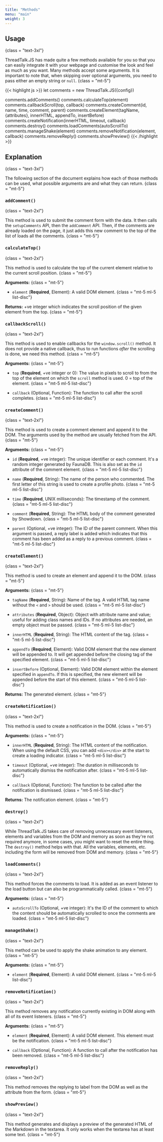 ```yaml
---
title: "Methods"
menu: "main"
weight: 3
---
```


## Usage
{class = "text-3xl"}

ThreadTalk.JS has made quite a few methods available for you so that you can easily integrate it with your webpage and customise the look and feel as much as you want. Many methods accept some arguments. It is important to note that, when skipping over optional arguments, you need to pass either an empty string or `null`.
{class = "mt-5"}

{{< highlight js >}}
let comments = new ThreadTalk.JS({config})

comments.addComments()
comments.calculateTop(element)
comments.callbackScroll(top, callback)
comments.createComment(id, name, time, comment, parent)
comments.createElement(tagName, {attributes}, innerHTML, appendTo, insertBefore)
comments.createNotification(innerHTML, timeout, callback)
comments.destroy()
comments.loadComments(autoScrollTo)
comments.manageShake(element)
comments.removeNotification(element, callback)
comments.removeReply()
comments.showPreview()
{{< /highlight >}}

## Explanation
{class = "text-3xl"}

The following section of the document explains how each of those methods can be used, what possible arguments are and what they can return.
{class = "mt-5"}

### `addComment()`
{class = "text-2xl"}

This method is used to submit the comment form with the data. It then calls the `setupComments` API, then the `addComment` API. Then, if the comments are already loaded on the page, it just adds this new comment to the top of the list of loads all the comments.
{class = "mt-5"}

### `calculateTop()`
{class = "text-2xl"}

This method is used to calculate the top of the current element relative to the current scroll position.
{class = "mt-5"}

**Arguments:**
{class = "mt-5"}

* `element` (**Required**, Element): A valid DOM element.
{class = "mt-5 ml-5 list-disc"}

**Returns:** +ve integer which indicates the scroll position of the given element from the top.
{class = "mt-5"}

### `callbackScroll()`
{class = "text-2xl"}

This method is used to enable callbacks for the `window.scroll()` method. It does not provide a native callback, thus to run functions _after_ the scrolling is done, we need this method.
{class = "mt-5"}

**Arguments:**
{class = "mt-5"}

* `top` (**Required**, +ve integer or 0): The value in pixels to scroll to from the top of the element on which the `scroll` method is used. 0 = top of the element.
{class = "mt-5 ml-5 list-disc"}
 
* `callback` (Optional, Function): The function to call after the scroll completes.
{class = "mt-5 ml-5 list-disc"}

### `createComment()`
{class = "text-2xl"}

This method is used to create a comment element and append it to the DOM. The arguments used by the method are usually fetched from the API.
{class = "mt-5"}

**Arguments:**
{class = "mt-5"}

* `id` (**Required**, +ve integer): The unique identifier or each comment. It's a random integer generated by FaunaDB. This is also set as the `id` attribute of the comment element.
{class = "mt-5 ml-5 list-disc"}

* `name` (**Required**, String): The name of the person who commented. The first letter of this string is used to create a profile photo.
{class = "mt-5 ml-5 list-disc"}

* `time` (**Required**, UNIX milliseconds): The timestamp of the comment.
{class = "mt-5 ml-5 list-disc"}
 
* `comment` (**Required**, String): The HTML body of the comment generated by Showdown.
{class = "mt-5 ml-5 list-disc"}
 
* `parent` (Optional, +ve integer): The ID of the parent comment. When this argument is passed, a reply label is added which indicates that this comment has been added as a reply to a previous comment.
{class = "mt-5 ml-5 list-disc"}
 
### `createElement()`
{class = "text-2xl"}

This method is used to create an element and append it to the DOM.
{class = "mt-5"}

**Arguments:**
{class = "mt-5"}

* `tagName` (**Required**, String): Name of the tag. A valid HTML tag name without the `<` and `>` should be used.
{class = "mt-5 ml-5 list-disc"}

* `attributes` (**Required**, Object): Object with attribute name and value; useful for adding class names and IDs. If no attributes are needed, an empty object must be passed.
{class = "mt-5 ml-5 list-disc"}

* `innerHTML` (**Required**, String): The HTML content of the tag.
{class = "mt-5 ml-5 list-disc"}

* `appendTo` (**Required**, Element): Valid DOM element that the new element will be appended to. It will get appended before the closing tag of the specified element.
{class = "mt-5 ml-5 list-disc"}

* `insertBefore` (Optional, Element): Valid DOM element within the element specified in `appendTo`. If this is specified, the new element will be appended before the start of this element.
{class = "mt-5 ml-5 list-disc"}

**Returns:** The generated element.
{class = "mt-5"}

### `createNotification()`
{class = "text-2xl"}

This method is used to create a notification in the DOM.
{class = "mt-5"}

**Arguments:**
{class = "mt-5"}

* `innerHTML` (**Required**, String): The HTML content of the notification. When using the default CSS, you can add `<div></div>` at the start to create a loading indicator.
{class = "mt-5 ml-5 list-disc"}

* `timeout` (Optional, +ve integer): The duration in milliseconds to automatically dismiss the notification after.
{class = "mt-5 ml-5 list-disc"}

* `callback` (Optional, Function): The function to be called after the notification is dismissed.
{class = "mt-5 ml-5 list-disc"}

**Returns:** The notification element.
{class = "mt-5"}

### `destroy()`
{class = "text-2xl"}

While ThreadTalk.JS takes care of removing unnecessary event listeners, elements and variables from the DOM and memory as soon as they're not required anymore, in some cases, you might want to reset the entire thing. The `destroy()` method helps with that. All the variables, elements, etc. including the form will be removed from DOM and memory.
{class = "mt-5"}

### `loadComments()`
{class = "text-2xl"}

This method forces the comments to load. It is added as an event listener to the load button but can also be programmatically called.
{class = "mt-5"}

**Arguments:**
{class = "mt-5"}

* `autoScrollTo` (Optional, +ve integer): It's the ID of the comment to which the content should be automatically scrolled to once the comments are loaded.
{class = "mt-5 ml-5 list-disc"}
 
### `manageShake()`
{class = "text-2xl"}

This method can be used to apply the shake animation to any element.
{class = "mt-5"}

**Arguments:**
{class = "mt-5"}

* `element` (**Required**, Element): A valid DOM element.
{class = "mt-5 ml-5 list-disc"}

### `removeNotification()`
{class = "text-2xl"}

This method removes any notification currently existing in DOM along with all of its event listeners.
{class = "mt-5"}

**Arguments:**
{class = "mt-5"}

* `element` (**Required**, Element): A valid DOM element. This element must be the notification.
{class = "mt-5 ml-5 list-disc"}
 
* `callback` (Optional, Function): A function to call after the notification has been removed.
{class = "mt-5 ml-5 list-disc"}

### `removeReply()`
{class = "text-2xl"}

This method removes the replying to label from the DOM as well as the attribute from the form.
{class = "mt-5"}

### `showPreview()`
{class = "text-2xl"}

This method generates and displays a preview of the generated HTML of the Markdown in the textarea. It only works when the textarea has at least some text.
{class = "mt-5"}